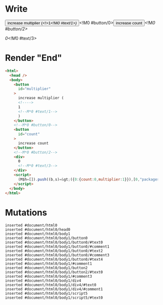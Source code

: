 # Write
  <button id=multiplier>increase multiplier (<!>1<!M*0 #text/1>)</button><!M*0 #button/0><button id=count>increase count</button><!M*0 #button/2><div>0<!M*0 #text/3></div><script>(M$h=[]).push((b,s)=>({0:{count:0,multiplier:1}}),[0,"packages/translator/src/__tests__/fixtures/basic-counter-multiplier/template.marko_0_count",0,"packages/translator/src/__tests__/fixtures/basic-counter-multiplier/template.marko_0_multiplier",])</script>


# Render "End"
```html
<html>
  <head />
  <body>
    <button
      id="multiplier"
    >
      increase multiplier (
      <!---->
      1
      <!--M*0 #text/1-->
      )
    </button>
    <!--M*0 #button/0-->
    <button
      id="count"
    >
      increase count
    </button>
    <!--M*0 #button/2-->
    <div>
      0
      <!--M*0 #text/3-->
    </div>
    <script>
      (M$h=[]).push((b,s)=&gt;({0:{count:0,multiplier:1}}),[0,"packages/translator/src/__tests__/fixtures/basic-counter-multiplier/template.marko_0_count",0,"packages/translator/src/__tests__/fixtures/basic-counter-multiplier/template.marko_0_multiplier",])
    </script>
  </body>
</html>
```

# Mutations
```
inserted #document/html0
inserted #document/html0/head0
inserted #document/html0/body1
inserted #document/html0/body1/button0
inserted #document/html0/body1/button0/#text0
inserted #document/html0/body1/button0/#comment1
inserted #document/html0/body1/button0/#text2
inserted #document/html0/body1/button0/#comment3
inserted #document/html0/body1/button0/#text4
inserted #document/html0/body1/#comment1
inserted #document/html0/body1/button2
inserted #document/html0/body1/button2/#text0
inserted #document/html0/body1/#comment3
inserted #document/html0/body1/div4
inserted #document/html0/body1/div4/#text0
inserted #document/html0/body1/div4/#comment1
inserted #document/html0/body1/script5
inserted #document/html0/body1/script5/#text0
```